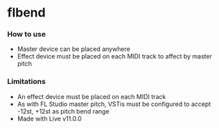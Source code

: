 # flbend

### How to use
- Master device can be placed anywhere
- Effect device must be placed on each MIDI track to affect by master pitch

### Limitations
- An effect device must be placed on each MIDI track
- As with FL Studio master pitch, VSTis must be configured to accept -12st, +12st as pitch bend range
- Made with Live v11.0.0

